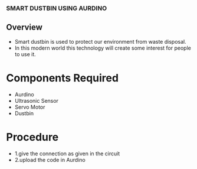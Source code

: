 ### SMART DUSTBIN USING AURDINO

## Overview
   - Smart dustbin is used to protect our environment from waste disposal.
   - In this modern world this technology will create some interest for people to use it.
# Components Required
   - Aurdino
  -  Ultrasonic Sensor
   - Servo Motor
  -  Dustbin
# Procedure
   - 1.give the connection as given in the circuit
   - 2.upload the code in Aurdino
   
   

